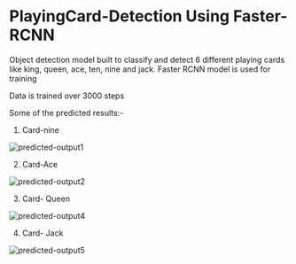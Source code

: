 # PlayingCard-Detection Using Faster-RCNN
Object detection model built to classify and detect 6 different playing cards like king, queen, ace, ten, nine and jack. Faster RCNN model is used for training 

Data is trained over 3000 steps

Some of the predicted results:- 

1. Card-nine

![predicted-output1](https://user-images.githubusercontent.com/98344033/195516634-478f5395-ddd6-4b7c-9b1f-e7b553a73b66.png)

2. Card-Ace

![predicted-output2](https://user-images.githubusercontent.com/98344033/195517001-51c34a68-b8c6-404c-b5ad-284928939417.png)

3. Card- Queen

![predicted-output4](https://user-images.githubusercontent.com/98344033/195528929-64eb4a83-0f94-4d65-98f2-7acc76c66890.png)


4. Card- Jack

![predicted-output5](https://user-images.githubusercontent.com/98344033/195528964-e0b4faa0-dcf0-4156-9653-587aaeffa680.png)
